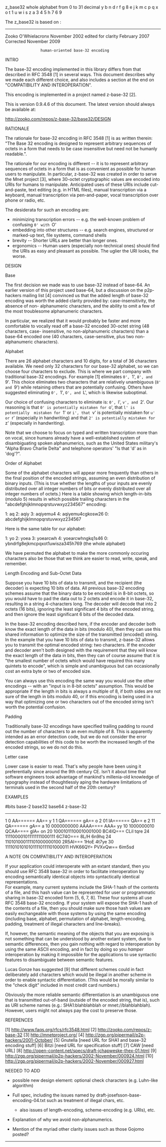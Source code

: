 z_base32 whole alphabet
from 0 to 31 decimal
y  b  n  d  r f g 8 e j k m c p q x o t 1 u w i s z a 3 4 5 h 7 6 9



The z_base32 is based on :

---
Zooko O'Whielacronx
                                                                   November 2002
                                                edited for clarity February 2007
                                                         Corrected November 2009



                    human-oriented base-32 encoding

INTRO

The base-32 encoding implemented in this library differs from that described in 
RFC 3548 [1] in several ways.  This document describes why we made each 
different choice, and also includes a section at the end on "COMPATIBILITY AND 
INTEROPERATION".

This encoding is implemented in a project named z-base-32 [2].

This is version 0.9.4.6 of this document.  The latest version should always be 
available at:

http://zooko.com/repos/z-base-32/base32/DESIGN


RATIONALE

The rationale for base-32 encoding in RFC 3548 [1] is as written therein: "The 
Base 32 encoding is designed to represent arbitrary sequences of octets in a 
form that needs to be case insensitive but need not be humanly readable.".

The rationale for our encoding is different -- it is to represent arbitrary 
sequences of octets in a form that is as convenient as possible for human 
users to manipulate.  In particular, z-base-32 was created in order to serve 
the Mnet project [3], where 30-octet cryptographic values are encoded into 
URIs for humans to manipulate.  Anticipated uses of these URIs include cut-
and-paste, text editing (e.g. in HTML files), manual transcription via a 
keyboard, manual transcription via pen-and-paper, vocal transcription over 
phone or radio, etc.

The desiderata for such an encoding are:

 * minimizing transcription errors -- e.g. the well-known problem of confusing 
   `0' with `O'
 * embedding into other structures -- e.g. search engines, structured or 
   marked-up text, file systems, command shells
 * brevity -- Shorter URLs are better than longer ones.
 * ergonomics -- Human users (especially non-technical ones) should find the 
   URIs as easy and pleasant as possible.  The uglier the URI looks, the worse.


DESIGN

Base

The first decision we made was to use base-32 instead of base-64.  An earlier 
version of this project used base-64, but a discussion on the p2p-hackers 
mailing list [4] convinced us that the added length of base-32 encoding was 
worth the added clarity provided by: case-insensitivity, the absence of non- 
alphanumeric characters, and the ability to omit a few of the most troublesome 
alphanumeric characters.

In particular, we realized that it would probably be faster and more comfortable 
to vocally read off a base-32 encoded 30-octet string (48 characters, case- 
insensitive, no non-alphanumeric characters) than a base-64 encoded one 
(40 characters, case-sensitive, plus two non-alphanumeric characters).

Alphabet

There are 26 alphabet characters and 10 digits, for a total of 36 characters 
available.  We need only 32 characters for our base-32 alphabet, so we can 
choose four characters to exclude.  This is where we part company with 
traditional base-32 encodings.  For example [1] eliminates `0', `1', `8', and 
`9'.  This choice eliminates two characters that are relatively unambiguous 
(`8' and `9') while retaining others that are potentially confusing.  Others 
have suggested eliminating `0', `1', `O', and `L', which is likewise suboptimal.

Our choice of confusing characters to eliminate is: `0', `l', `v', and `2'.  Our 
reasoning is that `0' is potentially mistaken for `o', that `l' is potentially 
mistaken for `1' or `i', that `v' is potentially mistaken for `u' or `r' 
(especially in handwriting) and that `2' is potentially mistaken for `z' 
(especially in handwriting).

Note that we choose to focus on typed and written transcription more than on 
vocal, since humans already have a well-established system of disambiguating 
spoken alphanumerics, such as the United States military's "Alpha Bravo Charlie 
Delta" and telephone operators' "Is that 'd' as in 'dog'?".

Order of Alphabet

Some of the alphabet characters will appear more frequently than others in the 
final position of the encoded strings, assuming an even distribution of binary 
inputs.  (This is true whether the lengths of your inputs are evenly distributed 
over all integer numbers of bits *or* evenly distributed over all integer 
numbers of octets.)  Here is a table showing which length-in-bits (modulo 5) 
results in which possible trailing characters in the 
"abcdefghijklmnopqrstuvwxyz234567" encoding:

 1:  aq
 2:  aqiy
 3:  aqiyemu4
 4:  aqiyemu4cgkosw26
 0:  abcdefghijklmnopqrstuvwxyz234567

Here is the same table for our alphabet:

 1:  yo
 2:  yoea
 3:  yoearcwh
 4:  yoearcwhngkq1s46
 0:  ybndrfg8ejkmcpqxot1uwisza345h769 (the whole alphabet)

We have permuted the alphabet to make the more commonly occuring characters also 
be those that we think are easier to read, write, speak, and remember.

Length Encoding and Sub-Octet Data

Suppose you have 10 bits of data to transmit, and the recipient (the decoder) is 
expecting 10 bits of data.  All previous base-32 encoding schemes assume that 
the binary data to be encoded is in 8-bit octets, so you would have to pad the 
data out to 2 octets and encode it in base-32, resulting in a string 
4-characters long.  The decoder will decode that into 2 octets (16 bits), 
ignoring the least significant 4 bits of the encoded string, and then ignore the 
least significant 6 bits of the decoded data.

In the base-32 encoding described here, if the encoder and decoder both know the 
exact length of the data in bits (modulo 40), then they can use this shared 
information to optimize the size of the transmitted (encoded) string.  In the 
example that you have 10 bits of data to transmit, z-base-32 allows you to 
transmit the optimal encoded string: two characters.  If the encoder and 
decoder aren't both designed with the requirement that they will know the 
exact length of the data in bits, then they can of course assume that it is 
"the smallest number of octets which would have required this many quintets to 
encode", which is simple and unambiguous but can occasionally cost an extra 
byte or two of encoded size.

You can always use this encoding the same way you would use the other 
encodings -- with an "input is in 8-bit octets" assumption.  This would be 
appropriate if the length in bits is always a multiple of 8, if both sides are 
not sure of the length in bits modulo 40, or if this encoding is being used in a 
way that optimizing one or two characters out of the encoded string isn't worth 
the potential confusion.

Padding

Traditionally base-32 encodings have specified trailing padding to round out the 
number of characters to an even multiple of 8.  This is apparently intended as 
an error detection code, but we do not consider the error detection capabilities 
of this code to be worth the increased length of the encoded strings, so we do 
not do this.

Letter case

Lower case is easier to read.  That's why people have been using it 
preferentially since around the 9th century CE.  Isn't it about time that 
software engineers took advantage of mankind's millenia-old knowledge of 
typography instead of thoughtlessly aping the hardware limitations of 
terminals used in the second half of the 20th century?


EXAMPLES

#bits base-2                           base32     base64     z-base-32
----- ------                           ------     ------     ---------
1     0                                AA======   AA==       y
1     1                                QA======   gA==       o
2     01                               IA======   QA==       e
2     11                               QA======   gA==       a
10    0000000000                       AAAA====   AAA=       yy
10    1000000010                       QCAA====   gIA=       on
20    10001011100010001000             BC4IQ===   CLiI       tqre
24    111100001011111111000111         6C74O===   8L/H       6n9hq
24    110101000111101000000100         2R5AI===   1HoE       4t7ye
30    111101010101011110111101000011   HVK66QY=   PVXvQw==   6im5sd


A NOTE ON COMPATIBILITY AND INTEROPERATION

If your application could interoperate with an extant standard, then you 
should use RFC 3548 base-32 in order to facilitate interoperation by encoding 
semantically identical objects into syntactically identical representations.  
For example, many current systems include the SHA-1 hash of the contents of a 
file, and this hash value can be represented for user or programmatic sharing 
in base-32 encoded form [5, 6, 7, 8].  These four systems all use RFC 3548 
base-32 encoding.  If your system will expose the SHA-1 hash of the contents 
of a file, then you should make sure those hash values are easily exchangeable 
with those systems by using the same encoding (including base, alphabet, 
permutation of alphabet, length-encoding, padding, treatment of illegal 
characters and line-breaks).

If, however, the semantic meaning of the objects that you are exposing is not 
something that can be understood by another extant system, due to semantic 
differences, then you gain nothing with regard to interoperation by using the 
same ASCII encoding, and in fact by doing so you *hamper* interoperation by 
making it impossible for the applications to use syntactic features to 
disambiguate between semantic features. 

Lucas Gonze has suggested [9] that different schemes could in fact 
deliberately add characters which would be illegal in another scheme in order 
to enable syntactic differentiation.  (This would be morally similar to the 
"check digit" included in most credit card numbers.)

Obviously the more reliable semantic differentiation is an unambiguous one 
that is transmitted out-of-band (outside of the encoded string, that is), such 
as URI scheme names (e.g.: SHA1:blahblahblah or mnet://blahblahblah).  
However, users might not always pay the cost to preserve those.


REFERENCES

[1]  http://www.faqs.org/rfcs/rfc3548.html
[2]  http://zooko.com/repos/z-base-32
[3]  http://mnetproject.org/
[4]  http://zgp.org/pipermail/p2p-hackers/2001-October/
[5]  Gnutella [need URL for SHA1 and base-32 encoding stuff]
[6]  Bitzi [need URL for specification stuff]
[7]  CAW [need URL]
[8]  http://open-content.net/specs/draft-jchapweske-thex-01.html
[9]  http://zgp.org/pipermail/p2p-hackers/2002-November/000924.html
[10] http://zgp.org/pipermail/p2p-hackers/2002-November/000927.html

NEEDED TO ADD

 * possible new design element: optional check characters  (e.g. Luhn-like 
    algorithm)

 * Full spec, including the issues named by draft-josefsson-base-encoding-04.txt 
    such as treatment of illegal chars, etc.
   + also issues of length-encoding, scheme-encoding (e.g. URIs), etc.

 * Explanation of why we avoid non-alphanumerics.

 * Mention of the myriad other clarity issues such as those Gojomo posted?
 ---
